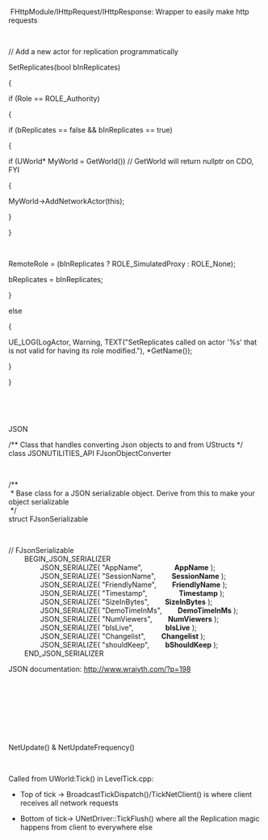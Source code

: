  FHttpModule/IHttpRequest/IHttpResponse: Wrapper to easily make http requests

 

// Add a new actor for replication programmatically

SetReplicates(bool bInReplicates)

{

if (Role == ROLE\_Authority)

{

if (bReplicates == false && bInReplicates == true)

{

if (UWorld\* MyWorld = GetWorld()) // GetWorld will return nullptr on CDO, FYI

{

MyWorld-&gt;AddNetworkActor(this);

}

}

 

RemoteRole = (bInReplicates ? ROLE\_SimulatedProxy : ROLE\_None);

bReplicates = bInReplicates;

}

else

{

UE\_LOG(LogActor, Warning, TEXT("SetReplicates called on actor '%s' that is not valid for having its role modified."), \*GetName());

}

}

 

 

JSON

/\*\* Class that handles converting Json objects to and from UStructs \*/  
class JSONUTILITIES\_API FJsonObjectConverter

 

/\*\*  
 \* Base class for a JSON serializable object. Derive from this to make your object serializable  
 \*/  
struct FJsonSerializable

 

// FJsonSerializable  
        BEGIN\_JSON\_SERIALIZER  
                JSON\_SERIALIZE( "AppName",                **AppName** );  
                JSON\_SERIALIZE( "SessionName",        **SessionName** );  
                JSON\_SERIALIZE( "FriendlyName",        **FriendlyName** );  
                JSON\_SERIALIZE( "Timestamp",                **Timestamp** );  
                JSON\_SERIALIZE( "SizeInBytes",        **SizeInBytes** );  
                JSON\_SERIALIZE( "DemoTimeInMs",        **DemoTimeInMs** );  
                JSON\_SERIALIZE( "NumViewers",        **NumViewers** );  
                JSON\_SERIALIZE( "bIsLive",                **bIsLive** );  
                JSON\_SERIALIZE( "Changelist",        **Changelist** );  
                JSON\_SERIALIZE( "shouldKeep",        **bShouldKeep** );  
        END\_JSON\_SERIALIZER

JSON documentation: <http://www.wraiyth.com/?p=198>

 

 

 

 

NetUpdate() & NetUpdateFrequency()

 

Called from UWorld:Tick() in LevelTick.cpp:

-   Top of tick -&gt; BroadcastTickDispatch()/TickNetClient() is where client receives all network requests



-   Bottom of tick-&gt; UNetDriver::TickFlush() where all the Replication magic happens from client to everywhere else
